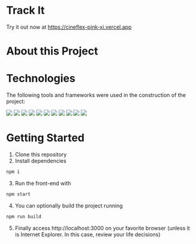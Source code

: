 # Track It

Try it out now at https://cineflex-pink-xi.vercel.app

# About this Project

# Technologies

The following tools and frameworks were used in the construction of the project:

[<img src="https://img.shields.io/badge/NPM-%23CB3837.svg?style=for-the-badge&logo=npm&logoColor=white" />](https://www.npmjs.com)
[<img src="https://img.shields.io/badge/react-%2320232a.svg?style=for-the-badge&logo=react&logoColor=%2361DAFB" />](https://legacy.reactjs.org/docs/getting-started.html)
[<img src="https://img.shields.io/badge/react_route%20-%2320232a.svg?style=for-the-badge&logo=react&logoColor=%2361DAFB" />](https://reactrouter.com/en/main)
[<img src="https://img.shields.io/badge/react-context%20-%2320232a.svg?style=for-the-badge&color=008000&logo=react&logoColor=%2361DAFB" />](https://reactrouter.com/en/main)
[<img src="https://img.shields.io/badge/vercel-%23000000.svg?style=for-the-badge&logo=vercel&logoColor=white" />](https://vercel.com)
[<img src="https://img.shields.io/badge/Visual%20Studio%20Code-0078d7.svg?style=for-the-badge&logo=visual-studio-code&logoColor=white" />](https://code.visualstudio.com)
[<img src="https://img.shields.io/badge/styled--components-DB7093?style=for-the-badge&logo=styled-components&logoColor=white" />](https://styled-components.com)
[<img src="https://img.shields.io/badge/axios%20-%2320232a.svg?style=for-the-badge&color=informational" />](https://axios-http.com/ptbr/docs/intro)
[<img src="https://img.shields.io/badge/day.js%20-%2320232a.svg?style=for-the-badge&color=FF604D" />](https://day.js.org)
[<img src="https://img.shields.io/badge/react_loader_spinner%20-%2320232a.svg?style=for-the-badge&color=black" />](https://www.npmjs.com/package/react-loader-spinner)
[<img src="https://img.shields.io/badge/react_circular_progressbar%20-%2320232a.svg?style=for-the-badge&color=gray" />](https://www.npmjs.com/package/react-circular-progressbar)
# Getting Started

1. Clone this repository
2. Install dependencies
```bash
npm i
```
3. Run the front-end with
```bash
npm start
```
4. You can optionally build the project running
```bash
npm run build
```
5. Finally access http://localhost:3000 on your favorite browser (unless it is Internet Explorer. In this case, review your life decisions)

